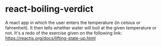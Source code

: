 # react-boiling-verdict
A react app in which the user enters the temperature (in celsius or fahrenheit). It then tells whether water will boil at the given temperature or not. 
It's a redo of the exercise given on the following link: https://reactjs.org/docs/lifting-state-up.html
